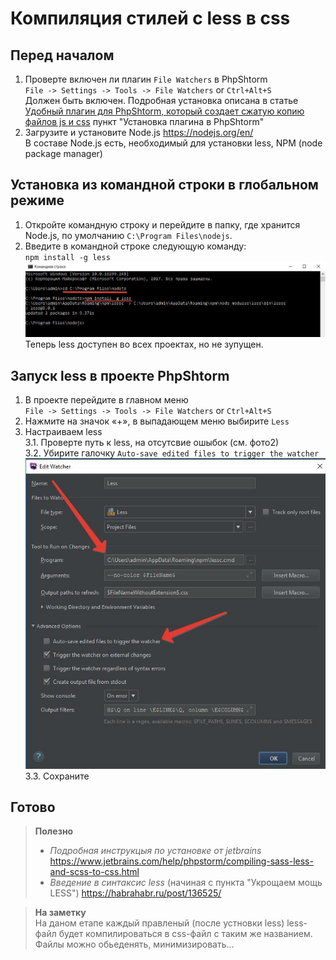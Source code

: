 # Компиляция стилей с less в css

## Перед началом
1. Проверте включен ли плагин `File Watchers` в PhpShtorm  
`File -> Settings -> Tools -> File Watchers` or `Ctrl+Alt+S`   
Должен быть включен.
Подробная установка описана в статье [Удобный плагин для PhpShtorm, который создает сжатую копию файлов js и css](../Compres/CompresJsAndCss.md) пункт "Установка плагина в PhpShtorm"  
2. Загрузите и установите Node.js https://nodejs.org/en/  
В составе Node.js есть, необходимый для установки less, NPM (node package manager)

## Установка из командной строки в глобальном режиме
1. Откройте командную строку и перейдите в папку, где хранится Node.js, по умолчанию `C:\Program Files\nodejs`.
2. Введите в командной строке следующую команду:  
`npm install -g less`  
![install_less_cmd](install_less_cmd.jpg)  
Теперь less доступен во всех проектах, но не зупущен.

## Запуск less в проекте PhpShtorm
1. В проекте перейдите в главном меню  
    `File -> Settings -> Tools -> File Watchers` or `Ctrl+Alt+S`
2. Нажмите на значок «+», в выпадающем меню выбирите `Less`
3. Настраиваем less  
3.1. Проверте путь к less, на отсутсвие ошыбок (см. фото2)  
3.2. Убирите галочку `Auto-save edited files to trigger the watcher`  
![settings_file_watcher_less](settings_file_watcher_less.jpg)  
3.3. Сохраните

## Готово

>**Полезно**  
>* *Подробная инструкцыя по установке от jetbrains*
https://www.jetbrains.com/help/phpstorm/compiling-sass-less-and-scss-to-css.html  
>* *Введение в синтаксис less* (начиная с пункта "Укрощаем мощь LESS") https://habrahabr.ru/post/136525/

> **На заметку**   
На даном етапе каждый правленый (после устновки less) less-файл будет компилироваться в css-файл с таким же названием. Файлы можно обьеденять, минимизировать...